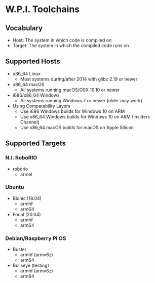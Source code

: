 # W.P.I. Toolchains

## Vocabulary
 * Host: The system in which code is compiled on
 * Target: The system in which the compiled code runs on 

## Supported Hosts
 * x86_64 Linux
   * Most systems during/after 2014 with glibc 2.19 or newer
 * x86_64 macOS
   * All systems running macOS/OSX 10.10 or newer
 * i686/x86_64 Windows
   * All systems running Windows 7 or newer (older may work)
 * Using Compatability Layers
   * Use i686 Windows builds for Windows 10 on ARM
   * Use x86_64 Windows builds for Windows 10 on ARM (Insiders Channel)
   * Use x86_64 macOS builds for macOS on Apple Silicon

## Supported Targets

### N.I. RoboRIO
 * roborio
   * armel

### Ubuntu
 * Bionic (18.04)
   * armhf
   * arm64
 * Focal (20.04)
   * armhf
   * arm64

### Debian/Raspberry Pi OS
 * Buster
   * armhf (armv6z)
   * arm64
 * Bullseye (testing)
   * armhf (armv6z)
   * arm64
